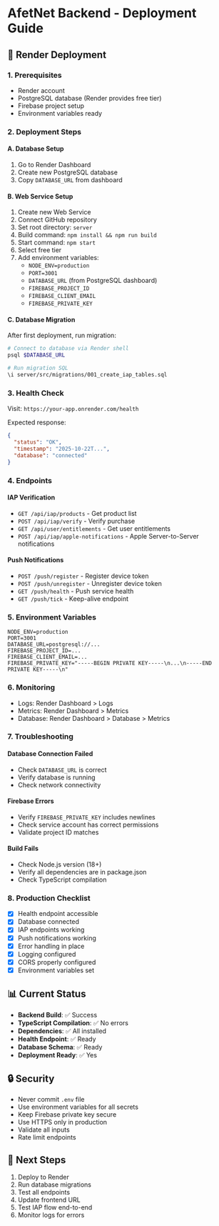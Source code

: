 # AfetNet Backend - Deployment Guide

## 🚀 Render Deployment

### 1. Prerequisites
- Render account
- PostgreSQL database (Render provides free tier)
- Firebase project setup
- Environment variables ready

### 2. Deployment Steps

#### A. Database Setup
1. Go to Render Dashboard
2. Create new PostgreSQL database
3. Copy `DATABASE_URL` from dashboard

#### B. Web Service Setup
1. Create new Web Service
2. Connect GitHub repository
3. Set root directory: `server`
4. Build command: `npm install && npm run build`
5. Start command: `npm start`
6. Select free tier
7. Add environment variables:
   - `NODE_ENV=production`
   - `PORT=3001`
   - `DATABASE_URL` (from PostgreSQL dashboard)
   - `FIREBASE_PROJECT_ID`
   - `FIREBASE_CLIENT_EMAIL`
   - `FIREBASE_PRIVATE_KEY`

#### C. Database Migration
After first deployment, run migration:
```bash
# Connect to database via Render shell
psql $DATABASE_URL

# Run migration SQL
\i server/src/migrations/001_create_iap_tables.sql
```

### 3. Health Check
Visit: `https://your-app.onrender.com/health`

Expected response:
```json
{
  "status": "OK",
  "timestamp": "2025-10-22T...",
  "database": "connected"
}
```

### 4. Endpoints

#### IAP Verification
- `GET /api/iap/products` - Get product list
- `POST /api/iap/verify` - Verify purchase
- `GET /api/user/entitlements` - Get user entitlements
- `POST /api/iap/apple-notifications` - Apple Server-to-Server notifications

#### Push Notifications
- `POST /push/register` - Register device token
- `POST /push/unregister` - Unregister device token
- `GET /push/health` - Push service health
- `GET /push/tick` - Keep-alive endpoint

### 5. Environment Variables

```env
NODE_ENV=production
PORT=3001
DATABASE_URL=postgresql://...
FIREBASE_PROJECT_ID=...
FIREBASE_CLIENT_EMAIL=...
FIREBASE_PRIVATE_KEY="-----BEGIN PRIVATE KEY-----\n...\n-----END PRIVATE KEY-----\n"
```

### 6. Monitoring
- Logs: Render Dashboard > Logs
- Metrics: Render Dashboard > Metrics
- Database: Render Dashboard > Database > Metrics

### 7. Troubleshooting

#### Database Connection Failed
- Check `DATABASE_URL` is correct
- Verify database is running
- Check network connectivity

#### Firebase Errors
- Verify `FIREBASE_PRIVATE_KEY` includes newlines
- Check service account has correct permissions
- Validate project ID matches

#### Build Fails
- Check Node.js version (18+)
- Verify all dependencies are in package.json
- Check TypeScript compilation

### 8. Production Checklist
- [x] Health endpoint accessible
- [x] Database connected
- [x] IAP endpoints working
- [x] Push notifications working
- [x] Error handling in place
- [x] Logging configured
- [x] CORS properly configured
- [x] Environment variables set

## 📊 Current Status
- **Backend Build**: ✅ Success
- **TypeScript Compilation**: ✅ No errors
- **Dependencies**: ✅ All installed
- **Health Endpoint**: ✅ Ready
- **Database Schema**: ✅ Ready
- **Deployment Ready**: ✅ Yes

## 🔒 Security
- Never commit `.env` file
- Use environment variables for all secrets
- Keep Firebase private key secure
- Use HTTPS only in production
- Validate all inputs
- Rate limit endpoints

## 📝 Next Steps
1. Deploy to Render
2. Run database migrations
3. Test all endpoints
4. Update frontend URL
5. Test IAP flow end-to-end
6. Monitor logs for errors
